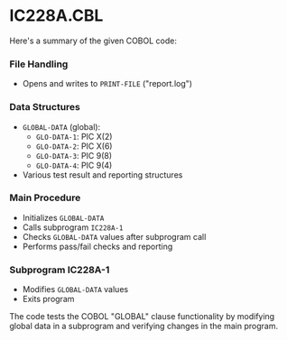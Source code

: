 # IC228A.CBL

Here's a summary of the given COBOL code:

### File Handling
- Opens and writes to `PRINT-FILE` ("report.log")

### Data Structures
- `GLOBAL-DATA` (global):
  - `GLO-DATA-1`: PIC X(2)
  - `GLO-DATA-2`: PIC X(6)
  - `GLO-DATA-3`: PIC 9(8)
  - `GLO-DATA-4`: PIC 9(4)
- Various test result and reporting structures

### Main Procedure
- Initializes `GLOBAL-DATA`
- Calls subprogram `IC228A-1`
- Checks `GLOBAL-DATA` values after subprogram call
- Performs pass/fail checks and reporting

### Subprogram IC228A-1
- Modifies `GLOBAL-DATA` values
- Exits program

The code tests the COBOL "GLOBAL" clause functionality by modifying global data in a subprogram and verifying changes in the main program.